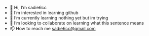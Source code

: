 - 👋 Hi, I’m sadie6cc 
- 👀 I’m interested in learning github
- 🌱 I’m currently learning nothing yet but im trying
- 💞️ I’m looking to collaborate on learning what this sentence means
- 📫 How to reach me sadie6cc@gmail.com

<!---
sadie6cc/sadie6cc is a ✨ special ✨ repository because its `README.md` (this file) appears on your GitHub profile.
You can click the Preview link to take a look at your changes.
--->

